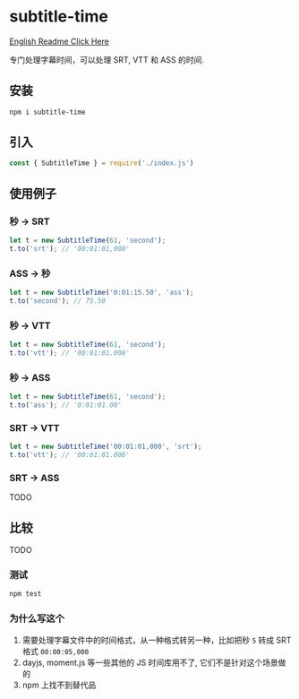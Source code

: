 # subtitle-time 
[English Readme Click Here](./README-en.md)   

专门处理字幕时间，可以处理 SRT, VTT 和 ASS 的时间.    

## 安装
```bash
npm i subtitle-time
```

## 引入
```javascript
const { SubtitleTime } = require('./index.js')
```

## 使用例子

### 秒 -> SRT
```javascript
let t = new SubtitleTime(61, 'second');
t.to('srt'); // '00:01:01,000'
```

### ASS -> 秒
```javascript
let t = new SubtitleTime('0:01:15.50', 'ass');
t.to('second'); // 75.50
```

### 秒 -> VTT
```javascript
let t = new SubtitleTime(61, 'second');
t.to('vtt'); // '00:01:01.000'
```

### 秒 -> ASS
```javascript
let t = new SubtitleTime(61, 'second');
t.to('ass'); // '0:01:01.00'
```

### SRT -> VTT
```javascript
let t = new SubtitleTime('00:01:01,000', 'srt');
t.to('vtt'); // '00:01:01.000'
```

### SRT -> ASS
TODO


## 比较
TODO

### 测试
```bash
npm test
```

### 为什么写这个
1. 需要处理字幕文件中的时间格式，从一种格式转另一种，比如把秒 `5` 转成 SRT 格式 `00:00:05,000`
2. dayjs, moment.js 等一些其他的 JS 时间库用不了, 它们不是针对这个场景做的
3. npm 上找不到替代品
